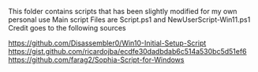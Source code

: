 This folder contains scripts that has been slightly modified for my own personal use 
Main script Files are Script.ps1 and NewUserScript-Win11.ps1
Credit goes to the following sources

https://github.com/Disassembler0/Win10-Initial-Setup-Script
https://gist.github.com/ricardojba/ecdfe30dadbdab6c514a530bc5d51ef6
https://github.com/farag2/Sophia-Script-for-Windows

